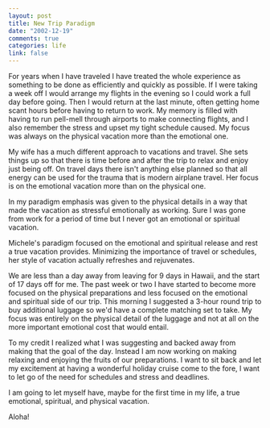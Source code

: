 ```yaml
--- 
layout: post
title: New Trip Paradigm
date: "2002-12-19"
comments: true
categories: life
link: false
---
```

For years when I have traveled I have treated the whole experience as something to be done as efficiently and quickly as possible. If I were taking a week off I would arrange my flights in the evening so I could work a full day before going. Then I would return at the last minute, often getting home scant hours before having to return to work. My memory is filled with having to run pell-mell through airports to make connecting flights, and I also remember the stress and upset my tight schedule caused. My focus was always on the physical vacation more than the emotional one.

My wife has a much different approach to vacations and travel. She sets things up so that there is time before and after the trip to relax and enjoy just being off. On travel days there isn't anything else planned so that all energy can be used for the trauma that is modern airplane travel. Her focus is on the emotional vacation more than on the physical one.

In my paradigm emphasis was given to the physical details in a way that made the vacation as stressful emotionally as working. Sure I was gone from work for a period of time but I never got an emotional or spiritual vacation.

Michele's paradigm focused on the emotional and spiritual release and rest a true vacation provides. Minimizing the importance of travel or schedules, her style of vacation actually refreshes and rejuvenates.

We are less than a day away from leaving for 9 days in Hawaii, and the start of 17 days off for me. The past week or two I have started to become more focused on the physical preparations and less focused on the emotional and spiritual side of our trip. This morning I suggested a 3-hour round trip to buy additional luggage so we'd have a complete matching set to take. My focus was entirely on the physical detail of the luggage and not at all on the more important emotional cost that would entail.

To my credit I realized what I was suggesting and backed away from making that the goal of the day. Instead I am now working on making relaxing and enjoying the fruits of our preparations. I want to sit back and let my excitement at having a wonderful holiday cruise come to the fore, I want to let go of the need for schedules and stress and deadlines.

I am going to let myself have, maybe for the first time in my life, a true emotional, spiritual, and physical vacation.

Aloha!
